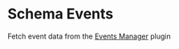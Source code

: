 # Schema Events

Fetch event data from the <a href="https://wordpress.org/plugins/events-manager/" target="_blank">Events Manager</a> plugin
